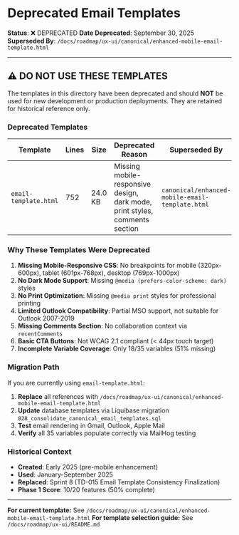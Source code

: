# Deprecated Email Templates

**Status**: ❌ DEPRECATED
**Date Deprecated**: September 30, 2025
**Superseded By**: `/docs/roadmap/ux-ui/canonical/enhanced-mobile-email-template.html`

---

## ⚠️ DO NOT USE THESE TEMPLATES

The templates in this directory have been deprecated and should **NOT** be used for new development or production deployments. They are retained for historical reference only.

### Deprecated Templates

| Template              | Lines | Size    | Deprecated Reason                                                           | Superseded By                                   |
| --------------------- | ----- | ------- | --------------------------------------------------------------------------- | ----------------------------------------------- |
| `email-template.html` | 752   | 24.0 KB | Missing mobile-responsive design, dark mode, print styles, comments section | `canonical/enhanced-mobile-email-template.html` |

### Why These Templates Were Deprecated

1. **Missing Mobile-Responsive CSS**: No breakpoints for mobile (320px-600px), tablet (601px-768px), desktop (769px-1000px)
2. **No Dark Mode Support**: Missing `@media (prefers-color-scheme: dark)` styles
3. **No Print Optimization**: Missing `@media print` styles for professional printing
4. **Limited Outlook Compatibility**: Partial MSO support, not suitable for Outlook 2007-2019
5. **Missing Comments Section**: No collaboration context via `recentComments`
6. **Basic CTA Buttons**: Not WCAG 2.1 compliant (< 44px touch target)
7. **Incomplete Variable Coverage**: Only 18/35 variables (51% missing)

### Migration Path

If you are currently using `email-template.html`:

1. **Replace** all references with `/docs/roadmap/ux-ui/canonical/enhanced-mobile-email-template.html`
2. **Update** database templates via Liquibase migration `028_consolidate_canonical_email_templates.sql`
3. **Test** email rendering in Gmail, Outlook, Apple Mail
4. **Verify** all 35 variables populate correctly via MailHog testing

### Historical Context

- **Created**: Early 2025 (pre-mobile enhancement)
- **Used**: January-September 2025
- **Replaced**: Sprint 8 (TD-015 Email Template Consistency Finalization)
- **Phase 1 Score**: 10/20 features (50% complete)

---

**For current template:** See `/docs/roadmap/ux-ui/canonical/enhanced-mobile-email-template.html`
**For template selection guide:** See `/docs/roadmap/ux-ui/README.md`
